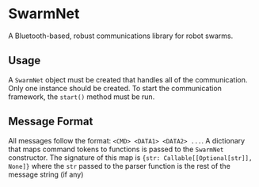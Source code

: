 # SwarmNet

A Bluetooth-based, robust communications library for robot swarms.

## Usage

A `SwarmNet` object must be created that handles all of the communication. Only one instance should be created. To start the communication framework, the `start()` method must be run.

## Message Format

All messages follow the format: `<CMD> <DATA1> <DATA2> ...`. A dictionary that maps command tokens to functions is passed to the `SwarmNet` constructor. The signature of this map is `{str: Callable[[Optional[str]], None]}` where the `str` passed to the parser function is the rest of the message string (if any)